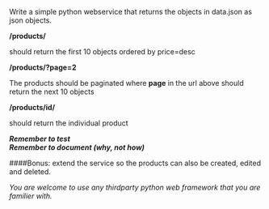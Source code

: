 Write a simple python webservice that returns the objects in data.json as json objects.


**/products/**  


should return the first 10 objects ordered by price=desc
 
**/products/?page=2**
 
 The products should be paginated where **page** in the url above should return the next 10 objects  

 **/products/id/**
 
should return the individual product
 
**_Remember to test_**   
**_Remember to document (why, not how)_**

####Bonus:
 extend the service so the products can also be created, edited and deleted.


_You are welcome to use any thirdparty python web framework that you are familier with._